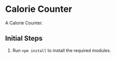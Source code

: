 # Calorie Counter

A Calorie Counter.

## Initial Steps

1. Run `npm install` to install the required modules.